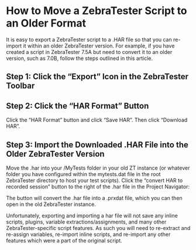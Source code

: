 # How to Move a ZebraTester Script to an Older Format

It is easy to export a ZebraTester script to a .HAR file so that you can re-import it within an older ZebraTester version. For example, if you have created a script in ZebraTester 7.5A but need to convert it to an older version, such as 7.0B, follow the steps outlined in this article.

## Step 1: Click the “Export” Icon in the ZebraTester Toolbar <a href="#howtomoveazebratesterscripttoanolderformat-step1-clickthe-export-iconinthezebratestertoolbar" id="howtomoveazebratesterscripttoanolderformat-step1-clickthe-export-iconinthezebratestertoolbar"></a>



## Step 2: Click the “HAR Format” Button <a href="#howtomoveazebratesterscripttoanolderformat-step2-clickthe-harformat-button" id="howtomoveazebratesterscripttoanolderformat-step2-clickthe-harformat-button"></a>



Click the “HAR Format” button and click “Save HAR”. Then click “Download HAR”.

## Step 3: Import the Downloaded .HAR File into the Older ZebraTester Version <a href="#howtomoveazebratesterscripttoanolderformat-step3-importthedownloaded.harfileintotheolderzebratesterv" id="howtomoveazebratesterscripttoanolderformat-step3-importthedownloaded.harfileintotheolderzebratesterv"></a>

Move the .har into your /MyTests folder in your old ZT instance (or whatever folder you have configured within the mytests.dat file in the root ZebraTester directory to host your test scripts). Click the “convert HAR to recorded session” button to the right of the .har file in the Project Navigator:



The button will convert the .har file into a .prxdat file, which you can then open in the old ZebraTester instance.

Unfortunately, exporting and importing a har file will not save any inline scripts, plugins, variable extractions/assignments, and many other ZebraTester-specific script features. As such you will need to re-extract and re-assign variables, re-import inline scripts, and re-import any other features which were a part of the original script.
